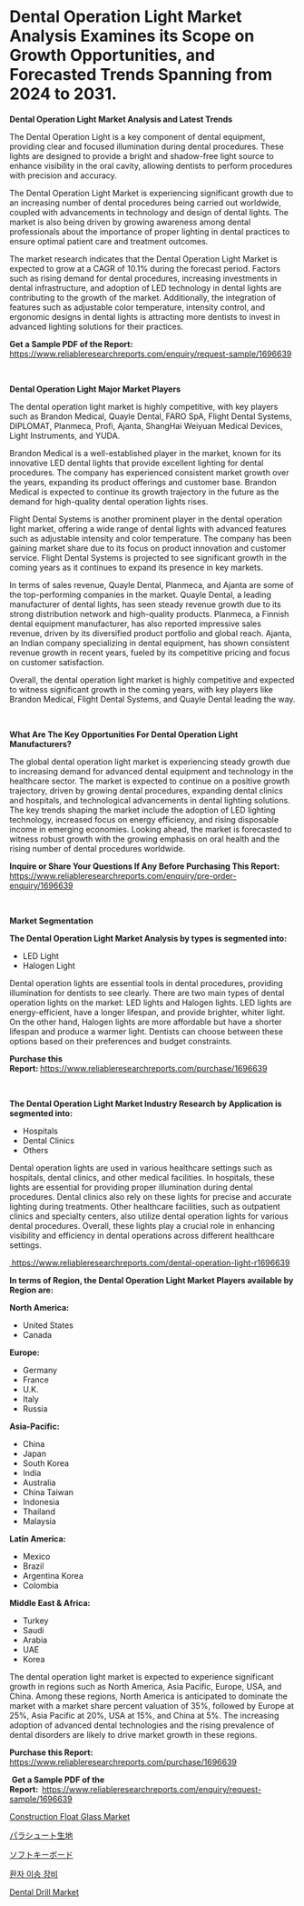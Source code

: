 <p><h1>Dental Operation Light Market Analysis Examines its Scope on Growth Opportunities, and Forecasted Trends Spanning from 2024 to 2031.</h1></p><p><strong>Dental Operation Light Market Analysis and Latest Trends</strong></p>
<p><p>The Dental Operation Light is a key component of dental equipment, providing clear and focused illumination during dental procedures. These lights are designed to provide a bright and shadow-free light source to enhance visibility in the oral cavity, allowing dentists to perform procedures with precision and accuracy.</p><p>The Dental Operation Light Market is experiencing significant growth due to an increasing number of dental procedures being carried out worldwide, coupled with advancements in technology and design of dental lights. The market is also being driven by growing awareness among dental professionals about the importance of proper lighting in dental practices to ensure optimal patient care and treatment outcomes.</p><p>The market research indicates that the Dental Operation Light Market is expected to grow at a CAGR of 10.1% during the forecast period. Factors such as rising demand for dental procedures, increasing investments in dental infrastructure, and adoption of LED technology in dental lights are contributing to the growth of the market. Additionally, the integration of features such as adjustable color temperature, intensity control, and ergonomic designs in dental lights is attracting more dentists to invest in advanced lighting solutions for their practices.</p></p>
<p><strong>Get a Sample PDF of the Report:&nbsp;</strong> <a href="https://www.reliableresearchreports.com/enquiry/request-sample/1696639">https://www.reliableresearchreports.com/enquiry/request-sample/1696639</a></p>
<p>&nbsp;</p>
<p><strong>Dental Operation Light Major Market Players</strong></p>
<p><p>The dental operation light market is highly competitive, with key players such as Brandon Medical, Quayle Dental, FARO SpA, Flight Dental Systems, DIPLOMAT, Planmeca, Profi, Ajanta, ShangHai Weiyuan Medical Devices, Light Instruments, and YUDA. </p><p>Brandon Medical is a well-established player in the market, known for its innovative LED dental lights that provide excellent lighting for dental procedures. The company has experienced consistent market growth over the years, expanding its product offerings and customer base. Brandon Medical is expected to continue its growth trajectory in the future as the demand for high-quality dental operation lights rises.</p><p>Flight Dental Systems is another prominent player in the dental operation light market, offering a wide range of dental lights with advanced features such as adjustable intensity and color temperature. The company has been gaining market share due to its focus on product innovation and customer service. Flight Dental Systems is projected to see significant growth in the coming years as it continues to expand its presence in key markets.</p><p>In terms of sales revenue, Quayle Dental, Planmeca, and Ajanta are some of the top-performing companies in the market. Quayle Dental, a leading manufacturer of dental lights, has seen steady revenue growth due to its strong distribution network and high-quality products. Planmeca, a Finnish dental equipment manufacturer, has also reported impressive sales revenue, driven by its diversified product portfolio and global reach. Ajanta, an Indian company specializing in dental equipment, has shown consistent revenue growth in recent years, fueled by its competitive pricing and focus on customer satisfaction. </p><p>Overall, the dental operation light market is highly competitive and expected to witness significant growth in the coming years, with key players like Brandon Medical, Flight Dental Systems, and Quayle Dental leading the way.</p></p>
<p>&nbsp;</p>
<p><strong>What Are The Key Opportunities For Dental Operation Light Manufacturers?</strong></p>
<p><p>The global dental operation light market is experiencing steady growth due to increasing demand for advanced dental equipment and technology in the healthcare sector. The market is expected to continue on a positive growth trajectory, driven by growing dental procedures, expanding dental clinics and hospitals, and technological advancements in dental lighting solutions. The key trends shaping the market include the adoption of LED lighting technology, increased focus on energy efficiency, and rising disposable income in emerging economies. Looking ahead, the market is forecasted to witness robust growth with the growing emphasis on oral health and the rising number of dental procedures worldwide.</p></p>
<p><strong>Inquire or Share Your Questions If Any Before Purchasing This Report:</strong> <a href="https://www.reliableresearchreports.com/enquiry/pre-order-enquiry/1696639">https://www.reliableresearchreports.com/enquiry/pre-order-enquiry/1696639</a></p>
<p>&nbsp;</p>
<p><strong>Market Segmentation</strong></p>
<p><strong>The Dental Operation Light Market Analysis by types is segmented into:</strong></p>
<p><ul><li>LED Light</li><li>Halogen Light</li></ul></p>
<p><p>Dental operation lights are essential tools in dental procedures, providing illumination for dentists to see clearly. There are two main types of dental operation lights on the market: LED lights and Halogen lights. LED lights are energy-efficient, have a longer lifespan, and provide brighter, whiter light. On the other hand, Halogen lights are more affordable but have a shorter lifespan and produce a warmer light. Dentists can choose between these options based on their preferences and budget constraints.</p></p>
<p><strong>Purchase this Report:&nbsp;</strong><a href="https://www.reliableresearchreports.com/purchase/1696639">https://www.reliableresearchreports.com/purchase/1696639</a></p>
<p>&nbsp;</p>
<p><strong>The Dental Operation Light Market Industry Research by Application is segmented into:</strong></p>
<p><ul><li>Hospitals</li><li>Dental Clinics</li><li>Others</li></ul></p>
<p><p>Dental operation lights are used in various healthcare settings such as hospitals, dental clinics, and other medical facilities. In hospitals, these lights are essential for providing proper illumination during dental procedures. Dental clinics also rely on these lights for precise and accurate lighting during treatments. Other healthcare facilities, such as outpatient clinics and specialty centers, also utilize dental operation lights for various dental procedures. Overall, these lights play a crucial role in enhancing visibility and efficiency in dental operations across different healthcare settings.</p></p>
<p><a href="https://www.reliableresearchreports.com/dental-operation-light-r1696639">&nbsp;https://www.reliableresearchreports.com/dental-operation-light-r1696639</a></p>
<p><strong>In terms of Region, the Dental Operation Light Market Players available by Region are:</strong></p>
<p>
    <p> <strong> North America: </strong>
        <ul>
            <li>United States</li>
            <li>Canada</li>
        </ul>
        </p> 
    <p> <strong> Europe: </strong>
        <ul>
            <li>Germany</li>
            <li>France</li>
            <li>U.K.</li>
            <li>Italy</li>
            <li>Russia</li>
        </ul>
        </p> 
    <p> <strong> Asia-Pacific: </strong>
        <ul>
            <li>China</li>
            <li>Japan</li>
            <li>South Korea</li>
            <li>India</li>
            <li>Australia</li>
            <li>China Taiwan</li>
            <li>Indonesia</li>
            <li>Thailand</li>
            <li>Malaysia</li>
        </ul>
        </p> 
    <p> <strong> Latin America: </strong>
        <ul>
            <li>Mexico</li>
            <li>Brazil</li>
            <li>Argentina Korea</li>
            <li>Colombia</li>
        </ul>
        </p> 
    <p> <strong> Middle East & Africa: </strong>
        <ul>
            <li>Turkey</li>
            <li>Saudi</li>
            <li>Arabia</li>
            <li>UAE</li>
            <li>Korea</li>
        </ul>
    </p>
    </p>
<p><p>The dental operation light market is expected to experience significant growth in regions such as North America, Asia Pacific, Europe, USA, and China. Among these regions, North America is anticipated to dominate the market with a market share percent valuation of 35%, followed by Europe at 25%, Asia Pacific at 20%, USA at 15%, and China at 5%. The increasing adoption of advanced dental technologies and the rising prevalence of dental disorders are likely to drive market growth in these regions.</p></p>
<p><strong>Purchase this Report: </strong><a href="https://www.reliableresearchreports.com/purchase/1696639">https://www.reliableresearchreports.com/purchase/1696639</a></p>
<p>&nbsp;<strong>Get a Sample PDF of the Report:&nbsp;&nbsp;</strong><a href="https://www.reliableresearchreports.com/enquiry/request-sample/1696639">https://www.reliableresearchreports.com/enquiry/request-sample/1696639</a></p>
<p><strong></strong></p>
<p><p><a href="https://issuu.com/reportprime-2/docs/construction-float-glass-market-size-2030.pptx">Construction Float Glass Market</a></p><p><a href="https://medium.com/@lewisbechtelar1964/%E3%83%91%E3%83%A9%E3%82%B7%E3%83%A5%E3%83%BC%E3%83%88%E7%94%9F%E5%9C%B0%E5%B8%82%E5%A0%B4-%E5%B8%82%E5%A0%B4%E3%82%B7%E3%82%A7%E3%82%A2-%E5%B8%82%E5%A0%B4%E3%83%88%E3%83%AC%E3%83%B3%E3%83%89-%E5%B0%86%E6%9D%A5%E3%81%AE%E6%88%90%E9%95%B7%E3%82%92%E6%8E%A2%E3%82%8B-8520fbf2c68f">パラシュート生地</a></p><p><a href="https://medium.com/@camilcosta76856/%E3%82%BD%E3%83%95%E3%83%88%E3%82%AD%E3%83%BC%E3%83%9C%E3%83%BC%E3%83%89%E5%B8%82%E5%A0%B4%E3%81%AF%E5%B8%82%E5%A0%B4%E3%82%B7%E3%82%A7%E3%82%A2-%E3%82%B5%E3%82%A4%E3%82%BA-%E3%81%8A%E3%82%88%E3%81%B32031%E5%B9%B4%E3%81%BE%E3%81%A7%E3%81%AE%E4%BA%88%E6%B8%AC%E3%81%AB%E7%84%A6%E7%82%B9%E3%82%92%E5%BD%93%E3%81%A6%E3%81%A6%E3%81%84%E3%81%BE%E3%81%99-9a0e848ca538">ソフトキーボード</a></p><p><a href="https://medium.com/@angelardelean202220221/%ED%99%98%EC%9E%90-%EC%9D%B4%EC%86%A1-%EC%9E%A5%EB%B9%84-%EC%8B%9C%EC%9E%A5-%EC%8B%9C%EC%9E%A5-cagr-%EC%8B%9C%EC%9E%A5-%EB%8F%99%ED%96%A5-%EB%B0%8F-%EC%84%B1%EC%9E%A5-%EC%A0%84%EB%9E%B5%EC%97%90-%EB%8C%80%ED%95%9C-%ED%86%B5%EC%B0%B0%EB%A0%A5-6a1a80b41028">환자 이송 장비</a></p><p><a href="https://github.com/maudAbbott7/Market-Research-Report-List-1/blob/main/dental-drill-market.md">Dental Drill Market</a></p></p>